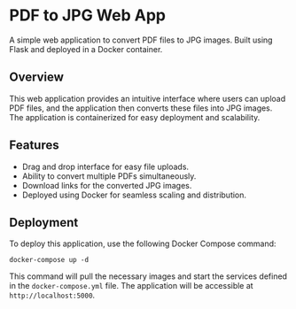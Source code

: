 # PDF to JPG Web App

A simple web application to convert PDF files to JPG images. Built using Flask and deployed in a Docker container.

## Overview

This web application provides an intuitive interface where users can upload PDF files, and the application then converts these files into JPG images. The application is containerized for easy deployment and scalability.

## Features

- Drag and drop interface for easy file uploads.
- Ability to convert multiple PDFs simultaneously.
- Download links for the converted JPG images.
- Deployed using Docker for seamless scaling and distribution.

## Deployment

To deploy this application, use the following Docker Compose command:

```
docker-compose up -d
```

This command will pull the necessary images and start the services defined in the `docker-compose.yml` file. The application will be accessible at `http://localhost:5000`.
